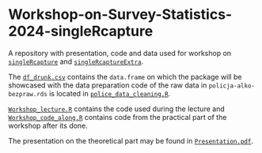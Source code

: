 # Workshop-on-Survey-Statistics-2024-singleRcapture

A repository with presentation, code and data used for workshop on [`singleRcapture`](https://github.com/ncn-foreigners/singleRcapture) and [`singleRcaptureExtra`](https://github.com/ncn-foreigners/singleRcaptureExtra).

The [`df_drunk.csv`](https://github.com/ncn-foreigners/Workshop-on-Survey-Statistics-2024-singleRcapture/blob/main/df_drunk) contains the `data.frame` on which the package will be showcased with the data preparation code of the raw data in `policja-alko-bezpraw.rds` is located in [`police_data_cleaning.R`](https://github.com/ncn-foreigners/Workshop-on-Survey-Statistics-2024-singleRcapture/blob/main/police_data_cleaning.R).

[`Workshop_lecture.R`](https://github.com/ncn-foreigners/Workshop-on-Survey-Statistics-2024-singleRcapture/blob/main/Workshop_lecture.R) contains the code used during the lecture and [`Workshop_code_along.R`](https://github.com/ncn-foreigners/Workshop-on-Survey-Statistics-2024-singleRcapture/blob/main/Workshop_code_along.R) contains code from the practical part of the workshop after its done.

The presentation on the theoretical part may be found in [`Presentation.pdf`](https://github.com/ncn-foreigners/Workshop-on-Survey-Statistics-2024-singleRcapture/blob/main/Presentation.pdf).

